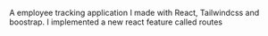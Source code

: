 A employee tracking application I made with React, Tailwindcss and boostrap. I implemented a new react feature called routes
